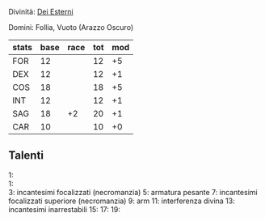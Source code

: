 Divinità: [Dei Esterni](https://golarion.altervista.org/wiki/Dio_Esterno)

Domini: Follia, Vuoto (Arazzo Oscuro)



| stats | base | race | tot | mod |
| ----- | ---- | ---- | --- | --- |
| FOR   | 12   |      | 12  | +5  |
| DEX   | 12   |      | 12  | +1  |
| COS   | 18   |      | 18  | +5  |
| INT   | 12   |      | 12  | +1  |
| SAG   | 18   | +2   | 20  | +1  |
| CAR   | 10   |      | 10  | +0  |


## Talenti

1:  
1:  
3:  incantesimi focalizzati (necromanzia)
5:  armatura pesante
7:  incantesimi focalizzati superiore (necromanzia)
9:  arm
11: interferenza divina
13: incantesimi inarrestabili
15: 
17: 
19: 


